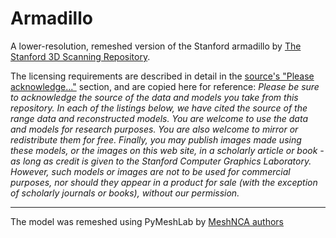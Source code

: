 # Armadillo

A lower-resolution, remeshed version of the Stanford armadillo
by [The Stanford 3D Scanning Repository](http://graphics.stanford.edu/data/3Dscanrep/).

The licensing requirements are described in detail in
the [source's "Please acknowledge..."](http://graphics.stanford.edu/data/3Dscanrep/) section, and are copied here for
reference:
_Please be sure to acknowledge the source of the data and models you take from this repository. In each of the listings
below, we have cited the source of the range data and reconstructed models. You are welcome to use the data and models
for research purposes. You are also welcome to mirror or redistribute them for free. Finally, you may publish images
made using these models, or the images on this web site, in a scholarly article or book - as long as credit is given to
the Stanford Computer Graphics Laboratory. However, such models or images are not to be used for commercial purposes,
nor should they appear in a product for sale (with the exception of scholarly journals or books), without our
permission._

___

The model was remeshed using PyMeshLab by [MeshNCA authors](https://meshnca.github.io/)